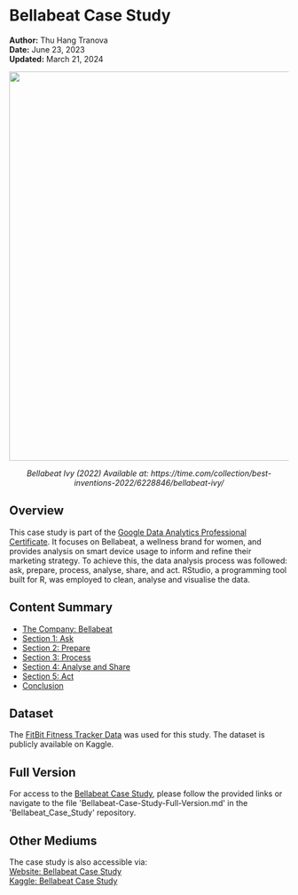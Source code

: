 # Bellabeat Case Study
**Author:** Thu Hang Tranova
<br/>
**Date:** June 23, 2023
<br/>
**Updated:** March 21, 2024

<p align="center">
<img src="https://techcrunch.com/wp-content/uploads/2021/11/5-Bellabeat-Ivy-Blush-Rose-Gold-Fitness-Assistant-1.webp?w=1390&crop=1" width="700"/>
    </p>
<p align="center"> <em>Bellabeat Ivy (2022) Available at: https://time.com/collection/best-inventions-2022/6228846/bellabeat-ivy/</em>
    </p>

## Overview
This case study is part of the [Google Data Analytics Professional Certificate](https://www.coursera.org/google-certificates/data-analytics-certificate?network=g&utm_source=gg&adposition=&creativeid=658353603310&matchtype=&adgroupid=148629173669&gclid=CjwKCAjw_aemBhBLEiwAT98FMmeL05UFV56kyUe4XA3sbz6KqHoqojgSqRZladBghJbgy7WQTvWpvRoCiXsQAvD_BwE&keyword=&hide_mobile_promo=&utm_campaign=B2C_EMEA_google-data-analytics_google_FTCOF_google-certificates_country-GB&campaignid=20120837007&devicemodel=&utm_medium=sem&device=c&redirected_from_description_page=true). It focuses on Bellabeat, a wellness brand for women, and provides analysis on smart device usage to inform and refine their marketing strategy. To achieve this, the data analysis process was followed: ask, prepare, process, analyse, share, and act. RStudio, a programming tool built for R, was employed to clean, analyse and visualise the data.

## Content Summary
* [The Company: Bellabeat](https://github.com/ThuHangTranova/Bellabeat_Case_Study/blob/main/Bellabeat-Case-Study-Full-Version.md#the-company-bellabeat)
* [Section 1: Ask](https://github.com/ThuHangTranova/Bellabeat_Case_Study/blob/main/Bellabeat-Case-Study-Full-Version.md#section-1-ask)
* [Section 2: Prepare](https://github.com/ThuHangTranova/Bellabeat_Case_Study/blob/main/Bellabeat-Case-Study-Full-Version.md#section-2-prepare)
* [Section 3: Process](https://github.com/ThuHangTranova/Bellabeat_Case_Study/blob/main/Bellabeat-Case-Study-Full-Version.md#section-3-process)
* [Section 4: Analyse and Share](https://github.com/ThuHangTranova/Bellabeat_Case_Study/blob/main/Bellabeat-Case-Study-Full-Version.md#section-4-analyse-and-share)
* [Section 5: Act](https://github.com/ThuHangTranova/Bellabeat_Case_Study/blob/main/Bellabeat-Case-Study-Full-Version.md#section-5-act)
* [Conclusion](https://github.com/ThuHangTranova/Bellabeat_Case_Study/blob/main/Bellabeat-Case-Study-Full-Version.md#conclusion)

## Dataset
The [FitBit Fitness Tracker Data](https://www.kaggle.com/arashnic/fitbit) was used for this study. The dataset is publicly available on Kaggle. 

## Full Version
For access to the [Bellabeat Case Study](https://github.com/ThuHangTranova/Bellabeat_Case_Study/blob/main/Bellabeat-Case-Study-Full-Version.md), please follow the provided links or navigate to the file 'Bellabeat-Case-Study-Full-Version.md' in the 'Bellabeat_Case_Study' repository.

## Other Mediums
The case study is also accessible via:
<br/>
[Website: Bellabeat Case Study](https://thuhangtranova.wixsite.com/thuhang-tranova/post/bellabeat-case-study)
<br/>
[Kaggle: Bellabeat Case Study](https://www.kaggle.com/code/thuhangtranova/bellabeat-case-study)
